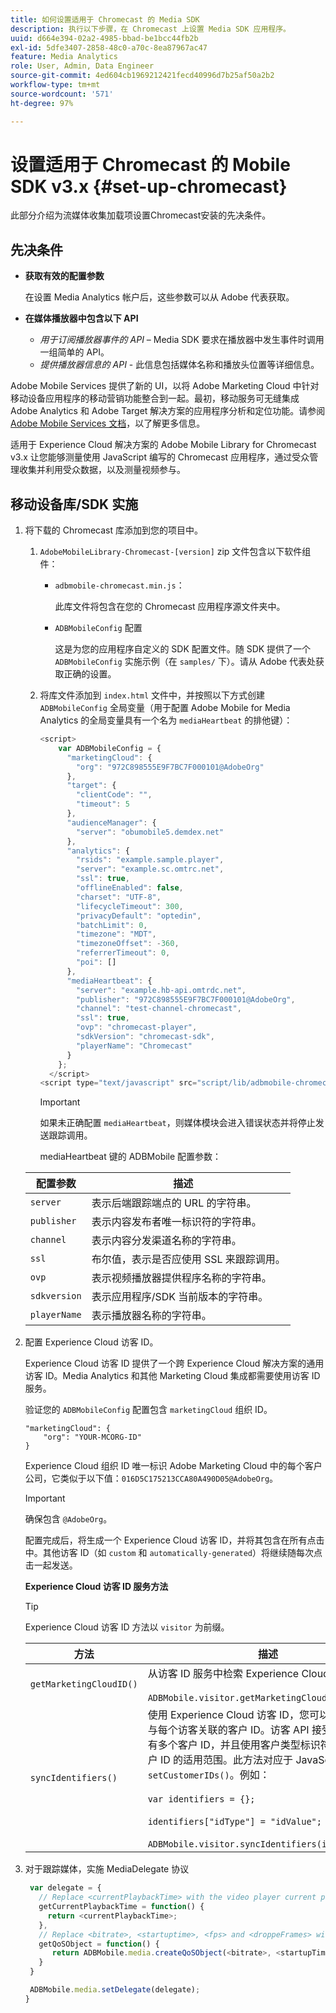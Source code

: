 ```yaml
---
title: 如何设置适用于 Chromecast 的 Media SDK
description: 执行以下步骤，在 Chromecast 上设置 Media SDK 应用程序。
uuid: d664e394-02a2-4985-bbad-be1bcc44fb2b
exl-id: 5dfe3407-2858-48c0-a70c-8ea87967ac47
feature: Media Analytics
role: User, Admin, Data Engineer
source-git-commit: 4ed604cb1969212421fecd40996d7b25af50a2b2
workflow-type: tm+mt
source-wordcount: '571'
ht-degree: 97%

---
```


# 设置适用于 Chromecast 的 Mobile SDK v3.x {#set-up-chromecast}

此部分介绍为流媒体收集加载项设置Chromecast安装的先决条件。

## 先决条件

* **获取有效的配置参数**

  在设置 Media Analytics 帐户后，这些参数可以从 Adobe 代表获取。
* **在媒体播放器中包含以下 API**

   * *用于订阅播放器事件的 API* – Media SDK 要求在播放器中发生事件时调用一组简单的 API。
   * *提供播放器信息的 API* - 此信息包括媒体名称和播放头位置等详细信息。

Adobe Mobile Services 提供了新的 UI，以将 Adobe Marketing Cloud 中针对移动设备应用程序的移动营销功能整合到一起。最初，移动服务可无缝集成 Adobe Analytics 和 Adobe Target 解决方案的应用程序分析和定位功能。请参阅 [Adobe Mobile Services 文档](https://experienceleague.adobe.com/docs/mobile-services/using/home.html?lang=zh-Hans)，以了解更多信息。

适用于 Experience Cloud 解决方案的 Adobe Mobile Library for Chromecast v3.x 让您能够测量使用 JavaScript 编写的 Chromecast 应用程序，通过受众管理收集并利用受众数据，以及测量视频参与。

## 移动设备库/SDK 实施

1. 将下载的 Chromecast 库添加到您的项目中。

   1. `AdobeMobileLibrary-Chromecast-[version]` zip 文件包含以下软件组件：

      * `adbmobile-chromecast.min.js`：

        此库文件将包含在您的 Chromecast 应用程序源文件夹中。

      * `ADBMobileConfig` 配置

        这是为您的应用程序自定义的 SDK 配置文件。随 SDK 提供了一个 `ADBMobileConfig` 实施示例（在 `samples/` 下）。请从 Adobe 代表处获取正确的设置。

   1. 将库文件添加到 `index.html` 文件中，并按照以下方式创建 `ADBMobileConfig` 全局变量（用于配置 Adobe Mobile for Media Analytics 的全局变量具有一个名为 `mediaHeartbeat` 的排他键）：

      ```js
      <script>
          var ADBMobileConfig = {
            "marketingCloud": {
              "org": "972C898555E9F7BC7F000101@AdobeOrg"
            },
            "target": {
              "clientCode": "",
              "timeout": 5
            },
            "audienceManager": {
              "server": "obumobile5.demdex.net"
            },
            "analytics": {
              "rsids": "example.sample.player",
              "server": "example.sc.omtrc.net",
              "ssl": true,
              "offlineEnabled": false,
              "charset": "UTF-8",
              "lifecycleTimeout": 300,
              "privacyDefault": "optedin",
              "batchLimit": 0,
              "timezone": "MDT",
              "timezoneOffset": -360,
              "referrerTimeout": 0,
              "poi": []
            },
            "mediaHeartbeat": {
              "server": "example.hb-api.omtrdc.net",
              "publisher": "972C898555E9F7BC7F000101@AdobeOrg",
              "channel": "test-channel-chromecast",
              "ssl": true,
              "ovp": "chromecast-player",
              "sdkVersion": "chromecast-sdk",
              "playerName": "Chromecast"
            }
          };
        </script>
      <script type="text/javascript" src="script/lib/adbmobile-chromecast.min.js"></script>
      ```

      >[!IMPORTANT]
      >
      >如果未正确配置 `mediaHeartbeat`，则媒体模块会进入错误状态并将停止发送跟踪调用。

      mediaHeartbeat 键的 ADBMobile 配置参数：

   | 配置参数 | 描述     |
   | --- | --- |
   | `server` | 表示后端跟踪端点的 URL 的字符串。 |
   | `publisher` | 表示内容发布者唯一标识符的字符串。 |
   | `channel` | 表示内容分发渠道名称的字符串。 |
   | `ssl` | 布尔值，表示是否应使用 SSL 来跟踪调用。 |
   | `ovp` | 表示视频播放器提供程序名称的字符串。 |
   | `sdkversion` | 表示应用程序/SDK 当前版本的字符串。 |
   | `playerName` | 表示播放器名称的字符串。 |


1. 配置 Experience Cloud 访客 ID。

   Experience Cloud 访客 ID 提供了一个跨 Experience Cloud 解决方案的通用访客 ID。Media Analytics 和其他 Marketing Cloud 集成都需要使用访客 ID 服务。

   验证您的 `ADBMobileConfig` 配置包含 `marketingCloud` 组织 ID。

   ```
   "marketingCloud": {
       "org": "YOUR-MCORG-ID"
   }
   ```

   Experience Cloud 组织 ID 唯一标识 Adobe Marketing Cloud 中的每个客户公司，它类似于以下值：`016D5C175213CCA80A490D05@AdobeOrg`。

   >[!IMPORTANT]
   >
   >确保包含 `@AdobeOrg`。

   配置完成后，将生成一个 Experience Cloud 访客 ID，并将其包含在所有点击中。其他访客 ID（如 `custom` 和 `automatically-generated`）将继续随每次点击一起发送。

   **Experience Cloud 访客 ID 服务方法**

   >[!TIP]
   >
   >Experience Cloud 访客 ID 方法以 `visitor` 为前缀。

   | 方法 | 描述 |
   | --- | --- |
   | `getMarketingCloudID()` | 从访客 ID 服务中检索 Experience Cloud 访客 ID。<br/><br/>`ADBMobile.visitor.getMarketingCloudID();` |
   | `syncIdentifiers()` | 使用 Experience Cloud 访客 ID，您可以设置其他可与每个访客关联的客户 ID。访客 API 接受同一访客具有多个客户 ID，并且使用客户类型标识符区分不同客户 ID 的适用范围。此方法对应于 JavaScript 库中的 `setCustomerIDs()`。例如：<br/><br/>`var identifiers = {};`<br/><br/>`identifiers["idType"] = "idValue";`<br/><br/>`ADBMobile.visitor.syncIdentifiers(identifiers);` |

1. 对于跟踪媒体，实施 MediaDelegate 协议

   ```js
    var delegate = {
      // Replace <currentPlaybackTime> with the video player current playback time
      getCurrentPlaybackTime = function() {
        return <currentPlaybackTime>;
      },
      // Replace <bitrate>, <startuptime>, <fps> and <droppeFrames> with the current playback QoS values.
      getQoSObject = function() {
         return ADBMobile.media.createQoSObject(<bitrate>, <startupTime>, <fps>, <droppedFrames>);
      }
    }
   
    ADBMobile.media.setDelegate(delegate);
   }
   ```

<!--   **Postbacks -** For more information about configuring postbacks, see [Configure Postbacks.](https://experienceleague.adobe.com/docs/mobile-services/using/manage-app-settings-ug/configuring-app/signals.html) -->
